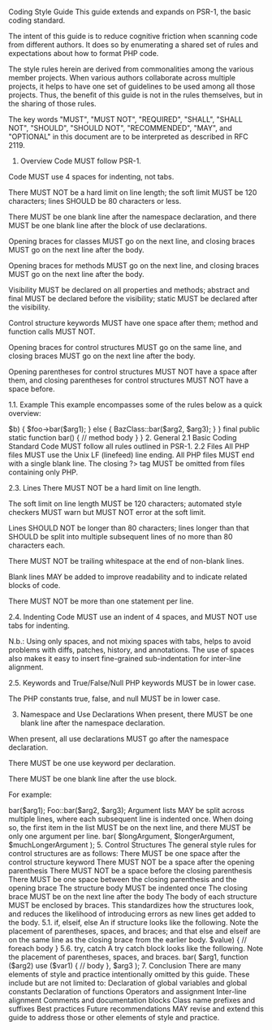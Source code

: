Coding Style Guide
This guide extends and expands on PSR-1, the basic coding standard.

The intent of this guide is to reduce cognitive friction when scanning code from different authors. It does so by enumerating a shared set of rules and expectations about how to format PHP code.

The style rules herein are derived from commonalities among the various member projects. When various authors collaborate across multiple projects, it helps to have one set of guidelines to be used among all those projects. Thus, the benefit of this guide is not in the rules themselves, but in the sharing of those rules.

The key words "MUST", "MUST NOT", "REQUIRED", "SHALL", "SHALL NOT", "SHOULD", "SHOULD NOT", "RECOMMENDED", "MAY", and "OPTIONAL" in this document are to be interpreted as described in RFC 2119.

1. Overview
Code MUST follow PSR-1.

Code MUST use 4 spaces for indenting, not tabs.

There MUST NOT be a hard limit on line length; the soft limit MUST be 120 characters; lines SHOULD be 80 characters or less.

There MUST be one blank line after the namespace declaration, and there MUST be one blank line after the block of use declarations.

Opening braces for classes MUST go on the next line, and closing braces MUST go on the next line after the body.

Opening braces for methods MUST go on the next line, and closing braces MUST go on the next line after the body.

Visibility MUST be declared on all properties and methods; abstract and final MUST be declared before the visibility; static MUST be declared after the visibility.

Control structure keywords MUST have one space after them; method and function calls MUST NOT.

Opening braces for control structures MUST go on the same line, and closing braces MUST go on the next line after the body.

Opening parentheses for control structures MUST NOT have a space after them, and closing parentheses for control structures MUST NOT have a space before.

1.1. Example
This example encompasses some of the rules below as a quick overview:

<?php
namespace Vendor\Package;

use FooInterface;
use BarClass as Bar;
use OtherVendor\OtherPackage\BazClass;

class Foo extends Bar implements FooInterface
{
    public function sampleFunction($a, $b = null)
    {
        if ($a === $b) {
            bar();
        } elseif ($a > $b) {
            $foo->bar($arg1);
        } else {
            BazClass::bar($arg2, $arg3);
        }
    }

    final public static function bar()
    {
        // method body
    }
}
2. General
2.1 Basic Coding Standard
Code MUST follow all rules outlined in PSR-1.

2.2 Files
All PHP files MUST use the Unix LF (linefeed) line ending.

All PHP files MUST end with a single blank line.

The closing ?> tag MUST be omitted from files containing only PHP.

2.3. Lines
There MUST NOT be a hard limit on line length.

The soft limit on line length MUST be 120 characters; automated style checkers MUST warn but MUST NOT error at the soft limit.

Lines SHOULD NOT be longer than 80 characters; lines longer than that SHOULD be split into multiple subsequent lines of no more than 80 characters each.

There MUST NOT be trailing whitespace at the end of non-blank lines.

Blank lines MAY be added to improve readability and to indicate related blocks of code.

There MUST NOT be more than one statement per line.

2.4. Indenting
Code MUST use an indent of 4 spaces, and MUST NOT use tabs for indenting.

N.b.: Using only spaces, and not mixing spaces with tabs, helps to avoid problems with diffs, patches, history, and annotations. The use of spaces also makes it easy to insert fine-grained sub-indentation for inter-line alignment.

2.5. Keywords and True/False/Null
PHP keywords MUST be in lower case.

The PHP constants true, false, and null MUST be in lower case.

3. Namespace and Use Declarations
When present, there MUST be one blank line after the namespace declaration.

When present, all use declarations MUST go after the namespace declaration.

There MUST be one use keyword per declaration.

There MUST be one blank line after the use block.

For example:

<?php
namespace Vendor\Package;

use FooClass;
use BarClass as Bar;
use OtherVendor\OtherPackage\BazClass;

// ... additional PHP code ...
4. Classes, Properties, and Methods
The term "class" refers to all classes, interfaces, and traits.

4.1. Extends and Implements
The extends and implements keywords MUST be declared on the same line as the class name.

The opening brace for the class MUST go on its own line; the closing brace for the class MUST go on the next line after the body.

<?php
namespace Vendor\Package;

use FooClass;
use BarClass as Bar;
use OtherVendor\OtherPackage\BazClass;

class ClassName extends ParentClass implements \ArrayAccess, \Countable
{
    // constants, properties, methods
}
Lists of implements MAY be split across multiple lines, where each subsequent line is indented once. When doing so, the first item in the list MUST be on the next line, and there MUST be only one interface per line.

<?php
namespace Vendor\Package;

use FooClass;
use BarClass as Bar;
use OtherVendor\OtherPackage\BazClass;

class ClassName extends ParentClass implements
    \ArrayAccess,
    \Countable,
    \Serializable
{
    // constants, properties, methods
}
4.2. Properties
Visibility MUST be declared on all properties.

The var keyword MUST NOT be used to declare a property.

There MUST NOT be more than one property declared per statement.

Property names SHOULD NOT be prefixed with a single underscore to indicate protected or private visibility.

A property declaration looks like the following.

<?php
namespace Vendor\Package;

class ClassName
{
    public $foo = null;
}
4.3. Methods
Visibility MUST be declared on all methods.

Method names SHOULD NOT be prefixed with a single underscore to indicate protected or private visibility.

Method names MUST NOT be declared with a space after the method name. The opening brace MUST go on its own line, and the closing brace MUST go on the next line following the body. There MUST NOT be a space after the opening parenthesis, and there MUST NOT be a space before the closing parenthesis.

A method declaration looks like the following. Note the placement of parentheses, commas, spaces, and braces:

<?php
namespace Vendor\Package;

class ClassName
{
    public function fooBarBaz($arg1, &$arg2, $arg3 = [])
    {
        // method body
    }
}
4.4. Method Arguments
In the argument list, there MUST NOT be a space before each comma, and there MUST be one space after each comma.

Method arguments with default values MUST go at the end of the argument list.

<?php
namespace Vendor\Package;

class ClassName
{
    public function foo($arg1, &$arg2, $arg3 = [])
    {
        // method body
    }
}
Argument lists MAY be split across multiple lines, where each subsequent line is indented once. When doing so, the first item in the list MUST be on the next line, and there MUST be only one argument per line.

When the argument list is split across multiple lines, the closing parenthesis and opening brace MUST be placed together on their own line with one space between them.

<?php
namespace Vendor\Package;

class ClassName
{
    public function aVeryLongMethodName(
        ClassTypeHint $arg1,
        &$arg2,
        array $arg3 = []
    ) {
        // method body
    }
}
4.5. abstract, final, and static
When present, the abstract and final declarations MUST precede the visibility declaration.

When present, the static declaration MUST come after the visibility declaration.

<?php
namespace Vendor\Package;

abstract class ClassName
{
    protected static $foo;

    abstract protected function zim();

    final public static function bar()
    {
        // method body
    }
}
4.6. Method and Function Calls
When making a method or function call, there MUST NOT be a space between the method or function name and the opening parenthesis, there MUST NOT be a space after the opening parenthesis, and there MUST NOT be a space before the closing parenthesis. In the argument list, there MUST NOT be a space before each comma, and there MUST be one space after each comma.

<?php
bar();
$foo->bar($arg1);
Foo::bar($arg2, $arg3);
Argument lists MAY be split across multiple lines, where each subsequent line is indented once. When doing so, the first item in the list MUST be on the next line, and there MUST be only one argument per line.

<?php
$foo->bar(
    $longArgument,
    $longerArgument,
    $muchLongerArgument
);
5. Control Structures
The general style rules for control structures are as follows:

There MUST be one space after the control structure keyword
There MUST NOT be a space after the opening parenthesis
There MUST NOT be a space before the closing parenthesis
There MUST be one space between the closing parenthesis and the opening brace
The structure body MUST be indented once
The closing brace MUST be on the next line after the body
The body of each structure MUST be enclosed by braces. This standardizes how the structures look, and reduces the likelihood of introducing errors as new lines get added to the body.

5.1. if, elseif, else
An if structure looks like the following. Note the placement of parentheses, spaces, and braces; and that else and elseif are on the same line as the closing brace from the earlier body.

<?php
if ($expr1) {
    // if body
} elseif ($expr2) {
    // elseif body
} else {
    // else body;
}
The keyword elseif SHOULD be used instead of else if so that all control keywords look like single words.

5.2. switch, case
A switch structure looks like the following. Note the placement of parentheses, spaces, and braces. The case statement MUST be indented once from switch, and the break keyword (or other terminating keyword) MUST be indented at the same level as the case body. There MUST be a comment such as // no break when fall-through is intentional in a non-empty case body.

<?php
switch ($expr) {
    case 0:
        echo 'First case, with a break';
        break;
    case 1:
        echo 'Second case, which falls through';
        // no break
    case 2:
    case 3:
    case 4:
        echo 'Third case, return instead of break';
        return;
    default:
        echo 'Default case';
        break;
}
5.3. while, do while
A while statement looks like the following. Note the placement of parentheses, spaces, and braces.

<?php
while ($expr) {
    // structure body
}
Similarly, a do while statement looks like the following. Note the placement of parentheses, spaces, and braces.

<?php
do {
    // structure body;
} while ($expr);
5.4. for
A for statement looks like the following. Note the placement of parentheses, spaces, and braces.

<?php
for ($i = 0; $i < 10; $i++) {
    // for body
}
5.5. foreach
A foreach statement looks like the following. Note the placement of parentheses, spaces, and braces.

<?php
foreach ($iterable as $key => $value) {
    // foreach body
}
5.6. try, catch
A try catch block looks like the following. Note the placement of parentheses, spaces, and braces.

<?php
try {
    // try body
} catch (FirstExceptionType $e) {
    // catch body
} catch (OtherExceptionType $e) {
    // catch body
}
6. Closures
Closures MUST be declared with a space after the function keyword, and a space before and after the use keyword.

The opening brace MUST go on the same line, and the closing brace MUST go on the next line following the body.

There MUST NOT be a space after the opening parenthesis of the argument list or variable list, and there MUST NOT be a space before the closing parenthesis of the argument list or variable list.

In the argument list and variable list, there MUST NOT be a space before each comma, and there MUST be one space after each comma.

Closure arguments with default values MUST go at the end of the argument list.

A closure declaration looks like the following. Note the placement of parentheses, commas, spaces, and braces:

<?php
$closureWithArgs = function ($arg1, $arg2) {
    // body
};

$closureWithArgsAndVars = function ($arg1, $arg2) use ($var1, $var2) {
    // body
};
Argument lists and variable lists MAY be split across multiple lines, where each subsequent line is indented once. When doing so, the first item in the list MUST be on the next line, and there MUST be only one argument or variable per line.

When the ending list (whether or arguments or variables) is split across multiple lines, the closing parenthesis and opening brace MUST be placed together on their own line with one space between them.

The following are examples of closures with and without argument lists and variable lists split across multiple lines.

<?php
$longArgs_noVars = function (
    $longArgument,
    $longerArgument,
    $muchLongerArgument
) {
   // body
};

$noArgs_longVars = function () use (
    $longVar1,
    $longerVar2,
    $muchLongerVar3
) {
   // body
};

$longArgs_longVars = function (
    $longArgument,
    $longerArgument,
    $muchLongerArgument
) use (
    $longVar1,
    $longerVar2,
    $muchLongerVar3
) {
   // body
};

$longArgs_shortVars = function (
    $longArgument,
    $longerArgument,
    $muchLongerArgument
) use ($var1) {
   // body
};

$shortArgs_longVars = function ($arg) use (
    $longVar1,
    $longerVar2,
    $muchLongerVar3
) {
   // body
};
Note that the formatting rules also apply when the closure is used directly in a function or method call as an argument.

<?php
$foo->bar(
    $arg1,
    function ($arg2) use ($var1) {
        // body
    },
    $arg3
);
7. Conclusion
There are many elements of style and practice intentionally omitted by this guide. These include but are not limited to:

Declaration of global variables and global constants

Declaration of functions

Operators and assignment

Inter-line alignment

Comments and documentation blocks

Class name prefixes and suffixes

Best practices

Future recommendations MAY revise and extend this guide to address those or other elements of style and practice.
